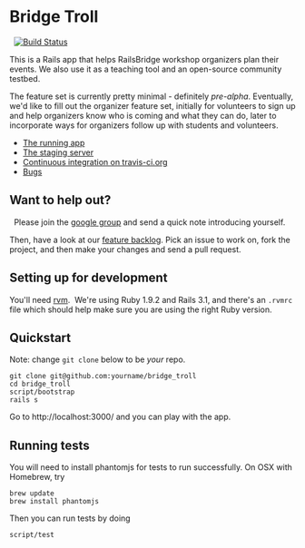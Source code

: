 # Bridge Troll

 
[![Build Status](https://secure.travis-ci.org/railsbridge/bridge_troll.png)](http://travis-ci.org/railsbridge/bridge_troll)
 

This is a Rails app that helps RailsBridge workshop organizers plan their events. We also use it as a teaching tool and an open-source community testbed. 
 

The feature set is currently pretty minimal - definitely *pre-alpha*. Eventually, we'd like to fill out the organizer feature set, initially for volunteers to sign up and help organizers know who is coming and what they can do, later to incorporate ways for organizers follow up with students and volunteers.
 

* [The running app](http://bridgetroll.herokuapp.com/)
* [The staging server](http://bridgetroll-staging.herokuapp.com/)
* [Continuous integration on travis-ci.org](http://travis-ci.org/railsbridge/bridge_troll)
* [Bugs](http://github.com/railsbridge/bridge_troll/issues)
 

## Want to help out?

 
Please join the [google group](https://groups.google.com/forum/?fromgroups#!forum/bridge-troll) and send a quick note introducing yourself.
 

Then, have a look at our [feature backlog](https://www.pivotaltracker.com/projects/608983). Pick an issue to work on, fork the project, and then make your changes and send a pull request.
 

## Setting up for development


You'll need [rvm](http://rvm.beginrescueend.com).  We're using Ruby 1.9.2 and Rails 3.1, and there's an `.rvmrc` file which should help make sure you are using the right Ruby version.


## Quickstart

Note: change `git clone` below to be *your* repo.

```
git clone git@github.com:yourname/bridge_troll
cd bridge_troll
script/bootstrap
rails s
```

Go to http://localhost:3000/ and you can play with the app.

## Running tests

You will need to install phantomjs for tests to run successfully. On OSX with Homebrew, try
```
brew update
brew install phantomjs
```

Then you can run tests by doing
```
script/test
```

